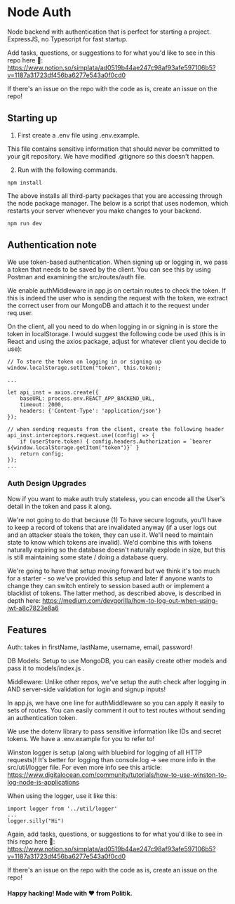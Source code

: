 Node Auth
=========================================

Node backend with authentication that is perfect for starting a project. ExpressJS, no Typescript for fast startup.

Add tasks, questions, or suggestions to for what you'd like to see in this repo here 🙂: https://www.notion.so/simplata/ad0519b44ae247c98af93afe597106b5?v=1187a31723df456ba6277e543a0f0cd0

If there's an issue on the repo with the code as is, create an issue on the repo!

## Starting up

1) First create a .env file using .env.example. 

This file contains sensitive information that should never be committed to your git repository. We have modified .gitignore so this doesn't happen.

2) Run with the following commands.

```
npm install
```

The above installs all third-party packages that you are accessing through the node package manager. The below is a script that uses nodemon, which restarts your server whenever you make changes to your backend.

```
npm run dev
```

## Authentication note

We use token-based authentication. When signing up or logging in, we pass a token that needs to be saved by the client. You can see this by using Postman and examining the src/routes/auth file. 

We enable authMiddleware in app.js on certain routes to check the token. If this is indeed the user who is sending the request with the token, we extract the correct user from our MongoDB and attach it to the request under req.user.

On the client, all you need to do when logging in or signing in is store the token in localStorage. I would suggest the following code be used (this is in React and using the axios package, adjust for whatever client you decide to use):

```
// To store the token on logging in or signing up
window.localStorage.setItem("token", this.token);

...

let api_inst = axios.create({
    baseURL: process.env.REACT_APP_BACKEND_URL,
    timeout: 2000,
    headers: {'Content-Type': 'application/json'}
});

// when sending requests from the client, create the following header
api_inst.interceptors.request.use((config) => {
    if (userStore.token) { config.headers.Authorization = `bearer ${window.localStorage.getItem("token")}` }
    return config;
});
...
```

### Auth Design Upgrades

Now if you want to make auth truly stateless, you can encode all the User's detail in the token and pass it along. 

We're not going to do that because (1) To have secure logouts, you'll have to keep a record of tokens that are invalidated anyway (if a user logs out and an attacker steals the token, they can use it. We'll need to maintain state to know which tokens are invalid). We'd combine this with tokens naturally expiring so the database doesn't naturally explode in size, but this is still maintaining some state / doing a database query.

We're going to have that setup moving forward but we think it's too much for a starter - so we've provided this setup and later if anyone wants to change they can switch entirely to session based auth or implement a blacklist of tokens. The latter method, as described above, is described in depth here: https://medium.com/devgorilla/how-to-log-out-when-using-jwt-a8c7823e8a6 

## Features

Auth: takes in firstName, lastName, username, email, password!

DB Models: Setup to use MongoDB, you can easily create other models and pass it to models/index.js .

Middleware: Unlike other repos, we've setup the auth check after logging in AND server-side validation for login and signup inputs!

In app.js, we have one line for authMiddleware so you can apply it easily to sets of routes. You can easily comment it out to test routes without sending an authentication token.

We use the dotenv library to pass sensitive information like IDs and secret tokens. We have a .env.example for you to refer to!

Winston logger is setup (along with bluebird for logging of all HTTP requests)! It's better for logging than console.log -> see more info in the src/util/logger file. For even more info see this article: https://www.digitalocean.com/community/tutorials/how-to-use-winston-to-log-node-js-applications 

When using the logger, use it like this: 

```
import logger from '../util/logger' 
...
logger.silly("Hi")
```

Again, add tasks, questions, or suggestions to for what you'd like to see in this repo here 🙂: https://www.notion.so/simplata/ad0519b44ae247c98af93afe597106b5?v=1187a31723df456ba6277e543a0f0cd0

If there's an issue on the repo with the code as is, create an issue on the repo!

#### Happy hacking! Made with ❤️ from Politik.
